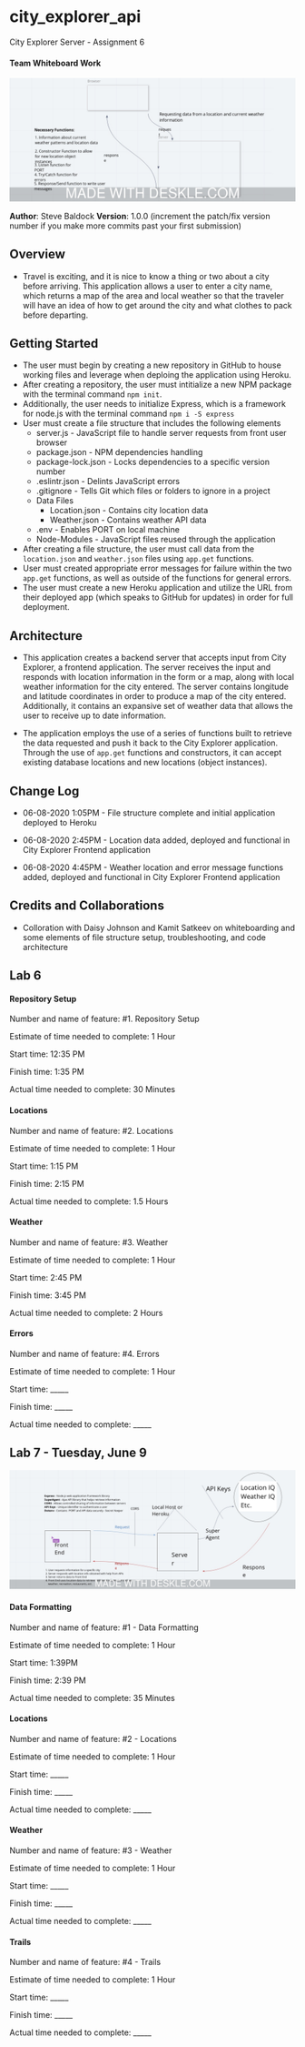 # city_explorer_api
City Explorer Server - Assignment 6

#### Team Whiteboard Work

![whiteboard](images/whiteboard.jpeg)


**Author**: Steve Baldock
**Version**: 1.0.0 (increment the patch/fix version number if you make more commits past your first submission)

## Overview

* Travel is exciting, and it is nice to know a thing or two about a city 
  before arriving. This application allows a user to enter a city name, which returns a map of the area and local weather so that the traveler will have an idea of how to get around the city and what clothes to pack before departing. 

## Getting Started
* The user must begin by creating a new repository in GitHub to house working files and leverage when deploing the application using Heroku.
* After creating a repository, the user must intitialize a new NPM package with the terminal command `npm init`.
* Additionally, the user needs to initialize Express, which is a framework for node.js with the terminal command `npm i -S express`
* User must create a file structure that includes the following elements
  * server.js - JavaScript file to handle server requests from front user browser
  * package.json - NPM dependencies handling
  * package-lock.json - Locks dependencies to a specific version number
  * .eslintr.json - Delints JavaScript errors
  * .gitignore - Tells Git which files or folders to ignore in a project
  * Data Files
    * Location.json - Contains city location data
    * Weather.json - Contains weather API data
  * .env - Enables PORT on local machine
  * Node-Modules - JavaScript files reused through the application
* After creating a file structure, the user must call data from the `location.json` and `weather.json` files using `app.get` functions. 
* User must created appropriate error messages for failure within the two `app.get` functions, as well as outside of the functions for general errors. 
* The user must create a new Heroku application and utilize the URL from their deployed app (which speaks to GitHub for updates) in order for full deployment. 

## Architecture
* This application creates a backend server that accepts input from City Explorer, a frontend application. The server receives the input and responds with location information in the form or a map, along with local weather information for the city entered. The server contains longitude and latitude coordinates in order to produce a map of the city entered. Additionally, it contains an expansive set of weather data that allows the user to receive up to date information. 

* The application employs the use of a series of functions built to retrieve the data requested and push it back to the City Explorer application. Through the use of `app.get` functions and constructors, it can accept existing database locations and new locations (object instances).

## Change Log

* 06-08-2020 1:05PM - File structure complete and initial application deployed to Heroku

* 06-08-2020 2:45PM - Location data added, deployed and functional in City Explorer Frontend application

* 06-08-2020 4:45PM - Weather location and error message functions added, deployed and functional in City Explorer Frontend application


## Credits and Collaborations
* Colloration with Daisy Johnson and Kamit Satkeev on whiteboarding and some elements of file structure setup, troubleshooting, and code architecture


## Lab 6

#### Repository Setup

Number and name of feature: #1. Repository Setup

Estimate of time needed to complete: 1 Hour

Start time: 12:35 PM

Finish time: 1:35 PM

Actual time needed to complete: 30 Minutes


#### Locations

Number and name of feature: #2. Locations

Estimate of time needed to complete: 1 Hour

Start time: 1:15 PM

Finish time: 2:15 PM

Actual time needed to complete: 1.5 Hours


#### Weather

Number and name of feature: #3. Weather

Estimate of time needed to complete: 1 Hour

Start time: 2:45 PM

Finish time: 3:45 PM

Actual time needed to complete: 2 Hours


#### Errors

Number and name of feature: #4. Errors

Estimate of time needed to complete: 1 Hour

Start time: _____

Finish time: _____

Actual time needed to complete: _____


## Lab 7 - Tuesday, June 9

![whiteboard day 2](images/whiteboard2.jpeg)


#### Data Formatting

Number and name of feature: #1 - Data Formatting

Estimate of time needed to complete: 1 Hour

Start time: 1:39PM

Finish time: 2:39 PM

Actual time needed to complete: 35 Minutes


#### Locations

Number and name of feature: #2 - Locations

Estimate of time needed to complete: 1 Hour

Start time: _____

Finish time: _____

Actual time needed to complete: _____


#### Weather

Number and name of feature: #3 - Weather

Estimate of time needed to complete: 1 Hour

Start time: _____

Finish time: _____

Actual time needed to complete: _____


#### Trails

Number and name of feature: #4 - Trails

Estimate of time needed to complete: 1 Hour

Start time: _____

Finish time: _____

Actual time needed to complete: _____